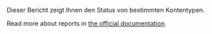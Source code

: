 Dieser Bericht zeigt Ihnen den Status von bestimmten Kontentypen.

Read more about reports in [the official documentation](https://docs.firefly-iii.org/advanced-concepts/reports).